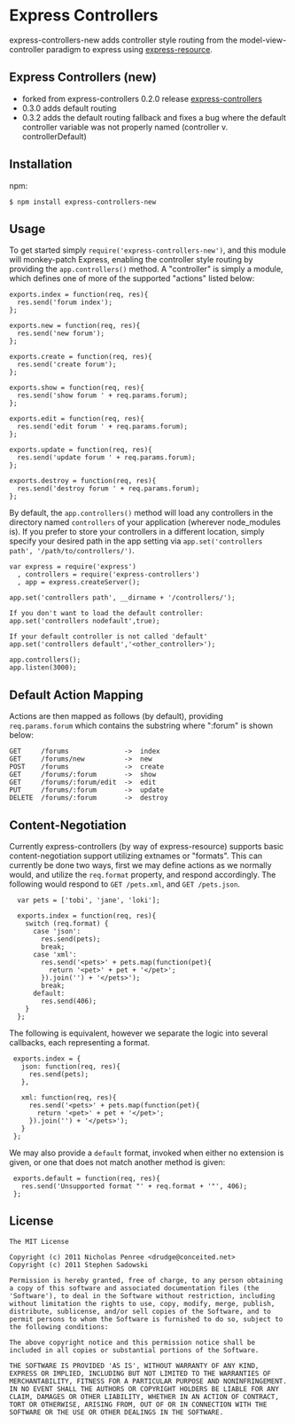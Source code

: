 # Express Controllers

  express-controllers-new adds controller style routing from the model-view-controller paradigm to express using [express-resource](http://github.com/visionmedia/express-resource).

## Express Controllers (new)

   - forked from express-controllers 0.2.0 release [express-controllers](http://github.com/drudge/express-controllers)
   - 0.3.0 adds default routing
   - 0.3.2 adds the default routing fallback and fixes a bug where the default controller variable was not properly named (controller v. controllerDefault)

## Installation

npm:

    $ npm install express-controllers-new

## Usage


 To get started simply `require('express-controllers-new')`, and this module will monkey-patch Express, enabling the controller style routing by providing the `app.controllers()` method. A "controller" is simply a module, which defines one of more of the supported "actions" listed below:

    exports.index = function(req, res){
      res.send('forum index');
    };

    exports.new = function(req, res){
      res.send('new forum');
    };

    exports.create = function(req, res){
      res.send('create forum');
    };

    exports.show = function(req, res){
      res.send('show forum ' + req.params.forum);
    };

    exports.edit = function(req, res){
      res.send('edit forum ' + req.params.forum);
    };

    exports.update = function(req, res){
      res.send('update forum ' + req.params.forum);
    };

    exports.destroy = function(req, res){
      res.send('destroy forum ' + req.params.forum);
    };

By default, the `app.controllers()` method will load any controllers in the directory named `controllers` of your application (wherever node_modules is). If you prefer to store your controllers in a different location, simply specify your desired path in the app setting via `app.set('controllers path', '/path/to/controllers/')`.

    var express = require('express')
      , controllers = require('express-controllers')
      , app = express.createServer();

    app.set('controllers path', __dirname + '/controllers/');
   
    If you don't want to load the default controller:
    app.set('controllers nodefault',true);

    If your default controller is not called 'default'
    app.set('controllers default','<other_controller>');

    app.controllers();
    app.listen(3000);

## Default Action Mapping

Actions are then mapped as follows (by default), providing `req.params.forum` which contains the substring where ":forum" is shown below:

    GET     /forums              ->  index
    GET     /forums/new          ->  new
    POST    /forums              ->  create
    GET     /forums/:forum       ->  show
    GET     /forums/:forum/edit  ->  edit
    PUT     /forums/:forum       ->  update
    DELETE  /forums/:forum       ->  destroy

## Content-Negotiation

  Currently express-controllers (by way of express-resource) supports basic content-negotiation support utilizing extnames or "formats". This can currently be done two ways, first we may define actions as we normally would, and utilize the `req.format` property, and respond accordingly. The following would respond to `GET /pets.xml`, and `GET /pets.json`.
  
      var pets = ['tobi', 'jane', 'loki'];

      exports.index = function(req, res){
        switch (req.format) {
          case 'json':
            res.send(pets);
            break;
          case 'xml':
            res.send('<pets>' + pets.map(function(pet){
              return '<pet>' + pet + '</pet>';
            }).join('') + '</pets>');
            break;
          default:
            res.send(406);
        }
      };

 The following is equivalent, however we separate the logic into several callbacks, each representing a format. 
 
     exports.index = {
       json: function(req, res){
         res.send(pets);
       },

       xml: function(req, res){
         res.send('<pets>' + pets.map(function(pet){
           return '<pet>' + pet + '</pet>';
         }).join('') + '</pets>');
       }
     };

 We may also provide a `default` format, invoked when either no extension is given, or one that does not match another method is given:
 
 
     exports.default = function(req, res){
       res.send('Unsupported format "' + req.format + '"', 406);
     };

## License

    The MIT License

    Copyright (c) 2011 Nicholas Penree <drudge@conceited.net>
    Copyright (c) 2011 Stephen Sadowski

    Permission is hereby granted, free of charge, to any person obtaining
    a copy of this software and associated documentation files (the
    'Software'), to deal in the Software without restriction, including
    without limitation the rights to use, copy, modify, merge, publish,
    distribute, sublicense, and/or sell copies of the Software, and to
    permit persons to whom the Software is furnished to do so, subject to
    the following conditions:

    The above copyright notice and this permission notice shall be
    included in all copies or substantial portions of the Software.

    THE SOFTWARE IS PROVIDED 'AS IS', WITHOUT WARRANTY OF ANY KIND,
    EXPRESS OR IMPLIED, INCLUDING BUT NOT LIMITED TO THE WARRANTIES OF
    MERCHANTABILITY, FITNESS FOR A PARTICULAR PURPOSE AND NONINFRINGEMENT.
    IN NO EVENT SHALL THE AUTHORS OR COPYRIGHT HOLDERS BE LIABLE FOR ANY
    CLAIM, DAMAGES OR OTHER LIABILITY, WHETHER IN AN ACTION OF CONTRACT,
    TORT OR OTHERWISE, ARISING FROM, OUT OF OR IN CONNECTION WITH THE
    SOFTWARE OR THE USE OR OTHER DEALINGS IN THE SOFTWARE.
